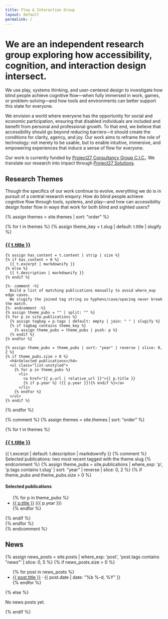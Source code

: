 ```yaml
---
title: Flow & Interaction Group
layout: default
permalink: /
---
```


# We are an independent research group exploring how accessibility, cognition, and interaction design intersect.

We use play, systems thinking, and user-centered design to investigate how blind people achieve cognitive flow—when fully immersed in work, games, or problem-solving—and how tools and environments can better support this state for everyone.

We envision a world where everyone has the opportunity for social and economic participation, ensuring that disabled individuals are included and benefit from personal and professional growth. To that end, we believe that accessibility should go beyond reducing barriers—it should create the conditions for clarity, agency, and joy. Our work aims to reframe the role of technology: not merely to be usable, but to enable intuitive, immersive, and empowering experiences that induce a sense of flow for everyone.

Our work is currently funded by [Project27 Consultancy Group C.I.C.](https://project27skills.com). We translate our research into impact through [Project27 Solutions](https://project27skills.com/solutions/index.html).

## Research Themes

Though the specifics of our work continue to evolve, everything we do is in pursuit of a central research enquiry: How do blind people achieve cognitive flow through tools, systems, and play—and how can accessibility design foster flow in ways that work for both blind and sighted users?

{% assign themes = site.themes | sort: "order" %}
<div class="grid grid-2">
{% for t in themes %}
  {% assign theme_key = t.slug | default: t.title | slugify %}
  <div>
    <h3><a href="{{ t.url | relative_url }}">{{ t.title }}</a></h3>

    {% assign has_content = t.content | strip | size %}
    {% if has_content > 0 %}
      {{ t.excerpt | markdownify }}
    {% else %}
      {{ t.description | markdownify }}
    {% endif %}

    {%- comment -%}
      Build a list of matching publications manually to avoid where_exp edge cases.
      We slugify the joined tag string so hyphens/case/spacing never break the match.
    {%- endcomment -%}
    {% assign theme_pubs = "" | split: "" %}
    {% for p in site.publications %}
      {% assign tagbag = p.tags | default: empty | join: " " | slugify %}
      {% if tagbag contains theme_key %}
        {% assign theme_pubs = theme_pubs | push: p %}
      {% endif %}
    {% endfor %}

    {% assign theme_pubs = theme_pubs | sort: "year" | reverse | slice: 0, 2 %}
    {% if theme_pubs.size > 0 %}
      <h4>Selected publications</h4>
      <ul class="list-unstyled">
        {% for p in theme_pubs %}
          <li>
            <a href="{{ p.url | relative_url }}">{{ p.title }}
            {% if p.year %} ({{ p.year }}){% endif %}</a>
          </li>
        {% endfor %}
      </ul>
    {% endif %}
  </div>
{% endfor %}
</div>

{% comment %}
{% assign themes = site.themes | sort: "order" %}
<div class="grid grid-2">
{% for t in themes %}
<div>
  <h3><a href="{{ t.url | relative_url }}">{{ t.title }}</a></h3>
  {{ t.excerpt | default: t.description | markdownify }}
  {% comment %} Selected publications: two most recent tagged with the theme slug {% endcomment %}
  {% assign theme_pubs = site.publications | where_exp: 'p', 'p.tags contains t.slug' | sort: "year" | reverse | slice: 0, 2 %}
  {% if theme_pubs and theme_pubs.size > 0 %}
  <h4>Selected publications</h4>
  <ul class="list-unstyled">
    {% for p in theme_pubs %}
      <li><a href="{{ p.url | relative_url }}">{{ p.title }}</a> ({{ p.year }})</li>
    {% endfor %}
  </ul>
  {% endif %}
</div>
{% endfor %}
</div>
{% endcomment %}

## News

{% assign news_posts = site.posts | where_exp: 'post', 'post.tags contains "news"' | slice: 0, 5 %}
{% if news_posts.size > 0 %}
<ul>
  {% for post in news_posts %}
    <li>
      <a href="{{ post.url | relative_url }}">{{ post.title }}</a>
      <span aria-hidden="true">·</span>
      <time datetime="{{ post.date | date_to_xmlschema }}">{{ post.date | date: "%b %-d, %Y" }}</time>
    </li>
  {% endfor %}
</ul>
{% else %}
<p>No news posts yet.</p>
{% endif %}
